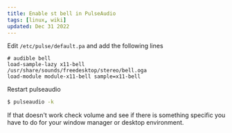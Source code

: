 ```yaml
---
title: Enable st bell in PulseAudio
tags: [linux, wiki]
updated: Dec 31 2022
---
```

Edit `/etc/pulse/default.pa` and add the following lines

```
# audible bell
load-sample-lazy x11-bell /usr/share/sounds/freedesktop/stereo/bell.oga
load-module module-x11-bell sample=x11-bell
```

Restart pulseaudio

```sh
$ pulseaudio -k
```

If that doesn't work check volume and see if there is something specific you have to do for your window manager or desktop environment.
